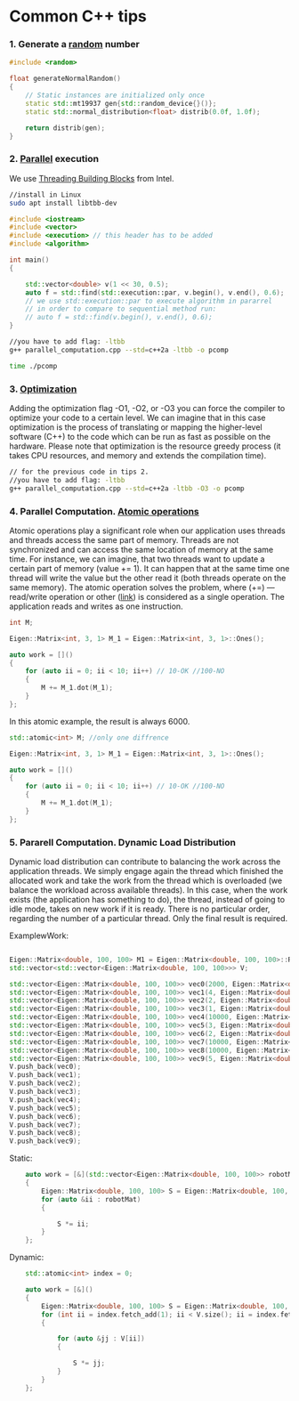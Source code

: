 # Common C++ tips



### 1. Generate a [random](https://en.cppreference.com/w/cpp/numeric/random) number


```cpp
#include <random>

float generateNormalRandom()
{
    // Static instances are initialized only once
    static std::mt19937 gen{std::random_device{}()};
    static std::normal_distribution<float> distrib(0.0f, 1.0f);

    return distrib(gen);
}

```

###  2. [Parallel](https://en.cppreference.com/w/cpp/algorithm/execution_policy_tag_t) execution 

We use [Threading Building Blocks](https://www.intel.com/content/www/us/en/developer/tools/oneapi/onetbb.html#gs.lsmvlt) from Intel.


```bash
//install in Linux
sudo apt install libtbb-dev
```

```cpp
#include <iostream>
#include <vector>
#include <execution> // this header has to be added
#include <algorithm>

int main()
{

    std::vector<double> v(1 << 30, 0.5);
    auto f = std::find(std::execution::par, v.begin(), v.end(), 0.6);
    // we use std::execution::par to execute algorithm in pararrel
    // in order to compare to sequential method run:
    // auto f = std::find(v.begin(), v.end(), 0.6);
}

```

```bash
//you have to add flag: -ltbb
g++ parallel_computation.cpp --std=c++2a -ltbb -o pcomp

time ./pcomp
```

### 3. [Optimization](https://gcc.gnu.org/onlinedocs/gcc-11.1.0/gcc/Optimize-Options.html)

Adding the optimization flag -O1, -O2, or -O3 you can force the compiler to optimize your code to a certain level. We can imagine that in this case optimization is the process of translating or mapping the higher-level software (C++) to the code which can be run as fast as possible on the hardware. Please note that optimization is the resource greedy process (it takes CPU resources, and memory and extends the compilation time).

```bash
// for the previous code in tips 2.
//you have to add flag: -ltbb
g++ parallel_computation.cpp --std=c++2a -ltbb -O3 -o pcomp

```

### 4. Parallel Computation. [Atomic operations](https://en.cppreference.com/w/cpp/atomic/atomic)

Atomic operations play a significant role when our application uses threads and threads access the same part of memory.
Threads are not synchronized and can access the same location of memory at the same time. For instance, we can imagine, that two threads want to update a certain part of memory (value += 1). It can happen that at the same time one thread will write the value but the other read it (both threads operate on the same memory).
The atomic operation solves the problem, where (+=) — read/write operation or other ([link](https://en.cppreference.com/w/cpp/atomic/atomic)) is considered as a single operation. The application reads and writes as one instruction.


```cpp
int M; 

Eigen::Matrix<int, 3, 1> M_1 = Eigen::Matrix<int, 3, 1>::Ones();

auto work = []()
{
    for (auto ii = 0; ii < 10; ii++) // 10-OK //100-NO
    {
        M += M_1.dot(M_1);
    }
};

```

In this atomic example, the result is always 6000.

```cpp
std::atomic<int> M; //only one diffrence

Eigen::Matrix<int, 3, 1> M_1 = Eigen::Matrix<int, 3, 1>::Ones();

auto work = []()
{
    for (auto ii = 0; ii < 10; ii++) // 10-OK //100-NO
    {
        M += M_1.dot(M_1);
    }
};

```

### 5. Pararell Computation. Dynamic Load Distribution

Dynamic load distribution can contribute to balancing the work across the application threads. We simply engage again the thread which finished the allocated work and take the work from the thread which is overloaded (we balance the workload across available threads).
In this case, when the work exists (the application has something to do), the thread, instead of going to idle mode, takes on new work if it is ready. There is no particular order, regarding the number of a particular thread. Only the final result is required.


ExamplewWork:

```cpp

Eigen::Matrix<double, 100, 100> M1 = Eigen::Matrix<double, 100, 100>::Random();
std::vector<std::vector<Eigen::Matrix<double, 100, 100>>> V;

std::vector<Eigen::Matrix<double, 100, 100>> vec0(2000, Eigen::Matrix<double, 100, 100>::Random());
std::vector<Eigen::Matrix<double, 100, 100>> vec1(4, Eigen::Matrix<double, 100, 100>::Random());
std::vector<Eigen::Matrix<double, 100, 100>> vec2(2, Eigen::Matrix<double, 100, 100>::Random());
std::vector<Eigen::Matrix<double, 100, 100>> vec3(1, Eigen::Matrix<double, 100, 100>::Random());
std::vector<Eigen::Matrix<double, 100, 100>> vec4(10000, Eigen::Matrix<double, 100, 100>::Random());
std::vector<Eigen::Matrix<double, 100, 100>> vec5(3, Eigen::Matrix<double, 100, 100>::Random());
std::vector<Eigen::Matrix<double, 100, 100>> vec6(2, Eigen::Matrix<double, 100, 100>::Random());
std::vector<Eigen::Matrix<double, 100, 100>> vec7(10000, Eigen::Matrix<double, 100, 100>::Random());
std::vector<Eigen::Matrix<double, 100, 100>> vec8(10000, Eigen::Matrix<double, 100, 100>::Random());
std::vector<Eigen::Matrix<double, 100, 100>> vec9(5, Eigen::Matrix<double, 100, 100>::Random());
V.push_back(vec0);
V.push_back(vec1);
V.push_back(vec2);
V.push_back(vec3);
V.push_back(vec4);
V.push_back(vec5);
V.push_back(vec6);
V.push_back(vec7);
V.push_back(vec8);
V.push_back(vec9);

```

Static:

```cpp
    auto work = [&](std::vector<Eigen::Matrix<double, 100, 100>> robotMat)
    {
        Eigen::Matrix<double, 100, 100> S = Eigen::Matrix<double, 100, 100>::Ones();
        for (auto &ii : robotMat)
        {

            S *= ii;
        }
    };
```

Dynamic:

```cpp
    std::atomic<int> index = 0;

    auto work = [&]()
    {
        Eigen::Matrix<double, 100, 100> S = Eigen::Matrix<double, 100, 100>::Ones();
        for (int ii = index.fetch_add(1); ii < V.size(); ii = index.fetch_add(1))
        {

            for (auto &jj : V[ii])
            {

                S *= jj;
            }
        }
    };
```











